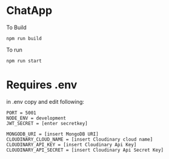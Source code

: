 # ChatApp
To Build
```
npm run build
```
To run
```
npm run start
```

# Requires .env
in .env copy and edit following:
```
PORT = 5001
NODE_ENV = development
JWT_SECRET = [enter secretkey]

MONGODB_URI = [insert MongoDB URI]
CLOUDINARY_CLOUD_NAME = [insert Cloudinary cloud name]
CLOUDINARY_API_KEY = [insert Cloudinary Api Key]
CLOUDINARY_API_SECRET = [insert Cloudinary Api Secret Key]
```
